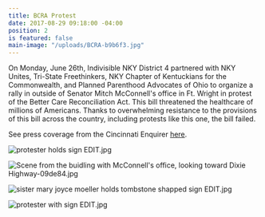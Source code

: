 ```yaml
---
title: BCRA Protest
date: 2017-08-29 09:18:00 -04:00
position: 2
is featured: false
main-image: "/uploads/BCRA-b9b6f3.jpg"
---
```


On Monday, June 26th, Indivisible NKY District 4 partnered with NKY Unites, Tri-State Freethinkers, NKY Chapter of Kentuckians for the Commonwealth, and Planned Parenthood Advocates of Ohio to organize a rally in  outside of Senator Mitch McConnell's office in Ft. Wright in protest of the Better Care Reconciliation Act. This bill threatened the healthcare of millions of Americans. Thanks to overwhelming resistance to the provisions of this bill across the country, including protests like this one, the bill failed.

See press coverage from the Cincinnati Enquirer [here](http://www.cincinnati.com/story/news/2017/06/26/mcconnell-protesters-say-health-care-debate-matter-life-and-death/428773001/).

![protester holds sign EDIT.jpg](/uploads/protester%20holds%20sign%20EDIT.jpg)

![Scene from the buidling with McConnell's office, looking toward Dixie Highway-09de84.jpg](/uploads/Scene%20from%20the%20buidling%20with%20McConnell's%20office,%20looking%20toward%20Dixie%20Highway-09de84.jpg)

![sister mary joyce moeller holds tombstone shapped sign EDIT.jpg](/uploads/sister%20mary%20joyce%20moeller%20holds%20tombstone%20shapped%20sign%20EDIT.jpg)

![protester with sign EDIT.jpg](/uploads/protester%20with%20sign%20EDIT.jpg)